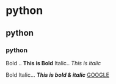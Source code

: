 # python
## python
### python
Bold .. **This is Bold**
Italic.. *This is italic*

Bold Italic... ***This is bold & italic***
[GOOGLE](www.google.com)



